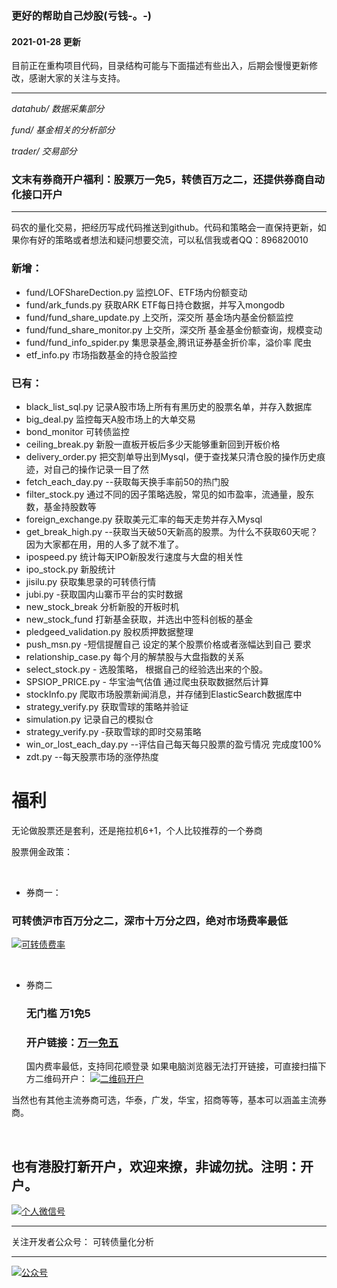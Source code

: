 ### 更好的帮助自己炒股(亏钱-。-)
#### 2021-01-28 更新

目前正在重构项目代码，目录结构可能与下面描述有些出入，后期会慢慢更新修改，感谢大家的关注与支持。

---
*datahub/  数据采集部分*

*fund/ 基金相关的分析部分*

*trader/ 交易部分*

### 文末有券商开户福利：股票万一免5，转债百万之二，还提供券商自动化接口开户
---

码农的量化交易，把经历写成代码推送到github。代码和策略会一直保持更新，如果你有好的策略或者想法和疑问想要交流，可以私信我或者QQ：896820010
### 新增：
* fund/LOFShareDection.py 监控LOF、ETF场内份额变动
* fund/ark_funds.py 获取ARK ETF每日持仓数据，并写入mongodb
* fund/fund_share_update.py 上交所，深交所 基金场内基金份额监控
* fund/fund_share_monitor.py 上交所，深交所 基金基金份额查询，规模变动
* fund/fund_info_spider.py 集思录基金,腾讯证券基金折价率，溢价率 爬虫
* etf_info.py 市场指数基金的持仓股监控


### 已有：
* black_list_sql.py 记录A股市场上所有有黑历史的股票名单，并存入数据库
* big_deal.py 监控每天A股市场上的大单交易
* bond_monitor 可转债监控
* ceiling_break.py 新股一直板开板后多少天能够重新回到开板价格
* delivery_order.py 把交割单导出到Mysql，便于查找某只清仓股的操作历史痕迹，对自己的操作记录一目了然
* fetch_each_day.py --获取每天换手率前50的热门股
* filter_stock.py 通过不同的因子策略选股，常见的如市盈率，流通量，股东数，基金持股数等
* foreign_exchange.py 获取美元汇率的每天走势并存入Mysql
* get_break_high.py --获取当天破50天新高的股票。为什么不获取60天呢？ 因为大家都在用，用的人多了就不准了。 
* ipospeed.py 统计每天IPO新股发行速度与大盘的相关性
* ipo_stock.py 新股统计
* jisilu.py 获取集思录的可转债行情
* jubi.py -获取国内山寨币平台的实时数据
* new_stock_break 分析新股的开板时机
* new_stock_fund 打新基金获取，并选出中签科创板的基金
* pledgeed_validation.py 股权质押数据整理
* push_msn.py -短信提醒自己 设定的某个股票价格或者涨幅达到自己 要求
* relationship_case.py 每个月的解禁股与大盘指数的关系
* select_stock.py - 选股策略， 根据自己的经验选出来的个股。 
* SPSIOP_PRICE.py - 华宝油气估值 通过爬虫获取数据然后计算
* stockInfo.py 爬取市场股票新闻消息，并存储到ElasticSearch数据库中
* strategy_verify.py 获取雪球的策略并验证
* simulation.py 记录自己的模拟仓
* strategy_verify.py -获取雪球的即时交易策略
* win_or_lost_each_day.py --评估自己每天每只股票的盈亏情况 完成度100%
* zdt.py --每天股票市场的涨停热度 

###

# 福利

无论做股票还是套利，还是拖拉机6+1，个人比较推荐的一个券商

股票佣金政策：

<br>

* 券商一：

### 可转债沪市百万分之二，深市十万分之四，绝对市场费率最低
[![可转债费率](http://www.30daydo.com/uploads/article/20210313/401533d69e8b1b6ba47ec63e2d0ab2c0.jpg)](http://www.30daydo.com/uploads/article/20210313/401533d69e8b1b6ba47ec63e2d0ab2c0.jpg)

<br>

* 券商二

  ### 无门槛 万1免5
  ### 开户链接：[万一免五](https://q.eqxiu.com/s/KJnKqG9D?eqrcode=1&share_level=1&from_user=41896b82-ca7e-47c3-8d35-735096d82bc0&from_id=bbb4373e-6&share_time=1613626081290&adpop=1)
  国内费率最低，支持同花顺登录
  如果电脑浏览器无法打开链接，可直接扫描下方二维码开户：
  [![二维码开户](http://www.30daydo.com/uploads/article/20210328/e85a8503df62ccb5e8ad3ca322e0d1ef.PNG
)](http://www.30daydo.com/uploads/article/20210328/e85a8503df62ccb5e8ad3ca322e0d1ef.PNG
)
  <br>

当然也有其他主流券商可选，华泰，广发，华宝，招商等等，基本可以涵盖主流券商。


<br>

也有港股打新开户，欢迎来撩，非诚勿扰。注明：开户。
----



[![个人微信号](http://www.30daydo.com/uploads/article/20210329/4c87ea0a4f89548ff3db128076c9eebb.jpg)](http://www.30daydo.com/uploads/article/20210329/4c87ea0a4f89548ff3db128076c9eebb.jpg)



----
关注开发者公众号： 可转债量化分析

----
[![公众号](http://www.30daydo.com/uploads/article/20210329/e42c51f95e6e6b41366ee320c1f01316.jpg)](http://www.30daydo.com/uploads/article/20210329/e42c51f95e6e6b41366ee320c1f01316.jpg)